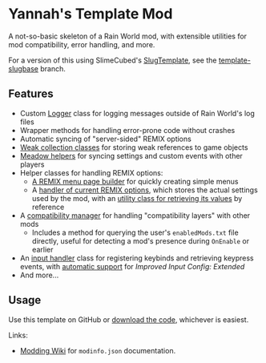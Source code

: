 # Yannah's Template Mod

A not-so-basic skeleton of a Rain World mod, with extensible utilities for mod compatibility, error handling, and more.

For a version of this using SlimeCubed's [SlugTemplate](https://github.com/SlimeCubed/SlugTemplate), see the [template-slugbase](https://github.com/AydenTFoxx/Martyr/tree/template-slugbase/README.md) branch.

## Features

- Custom [Logger](src/Logger.cs) class for logging messages outside of Rain World's log files
- Wrapper methods for handling error-prone code without crashes
- Automatic syncing of "server-sided" REMIX options
- [Weak collection classes](src/Utils/Generics) for storing weak references to game objects
- [Meadow helpers](src/Utils/Meadow) for syncing settings and custom events with other players
- Helper classes for handling REMIX options:
  - [A REMIX menu page builder](src/Utils/Options/OptionBuilder.cs) for quickly creating simple menus
  - A [handler of current REMIX options](src/Utils/Options/OptionBuilder.cs), which stores the actual settings used by the mod, with an [utility class for retrieving its values](src/Utils/Options/OptionUtils.cs) by reference
- A [compatibility manager](src/Utils/CompatibilityManager.cs) for handling "compatibility layers" with other mods
  - Includes a method for querying the user's `enabledMods.txt` file directly, useful for detecting a mod's presence during `OnEnable` or earlier
- An [input handler](src/Utils/InputHandler.cs) class for registering keybinds and retrieving keypress events, with [automatic support](src/Utils/InputHandler.cs) for *Improved Input Config: Extended*
- And more...

## Usage

Use this template on GitHub or [download the code](https://github.com/AydenTFoxx/Martyr/archive/refs/heads/master.zip), whichever is easiest.

Links:

- [Modding Wiki](https://rainworldmodding.miraheze.org/wiki/Downpour_Reference/Mod_Directories) for `modinfo.json` documentation.
